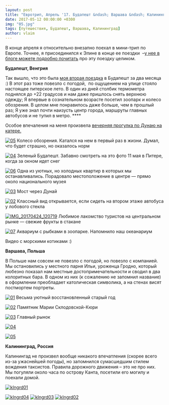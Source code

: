 ```yaml
---
layout: post
title: "Евротрип, Апрель '17. Будапешт &ndash; Варшава &ndash; Калининград"
date: 2017-05-12 00:00:00 +0300
img: "05.jpg"
tags: [путешествия, Будапешт, Варшава, Калининград]
author: vlaim
---
```


В конце апреля я относительно внезапно поехал в мини-трип по Европе. Точнее, я присоединился к Элине в конце ее поездки  –[у нее в блоге можете подробно почитать](https://krentsler.com/ru/april-trip/) про эту поездку целиком.

**Будапешт, Венгрия**

Так вышло, что это была [моя вторая поездка](https://blog.alexeyev.me/2017/03/budapest-17/ "Будапешт ’17") в Будапешт за два месяца :) В этот раз тоже повезло с погодой,  по ощущением на улице стояло настоящее питерское лето. В один из дней столбик термометра поднялся до +22 градусов и нам даже пришлось снять верхнюю одежду; Я впервые в сознательном возрасте посетил зоопарк и колесо обозрения. В целом мне понравилось даже больше, чем в прошлый раз; Я уже знал почти наизусть центр города, маршруты главных автобусов и не тупил в метро. ****

Особое впечаления на меня произвела [вечерняя прогулка по Дунаю на катере.](https://www.instagram.com/p/BTR8s1HlSBC/?taken-by=vlaim)

[![05](/blog/assets/img/05.jpg)](/blog/assets/img/05.jpg) Колесо обозрения. Катался на нем в первый раз в жизни. Думал, что будет страшно, но оказалось норм

[![04](/blog/assets/img/04.jpg)](/blog/assets/img/04.jpg) Зеленый Будапешт. Забавно смотреть на это фото 11 мая в Питере, когда за окном идет снег

[![06](/blog/assets/img/06.jpg)](/blog/assets/img/06.jpg) Одна из уютных, но холодных квартир в которых мы останавливались. Порадовало местоположение в центре — прямо около национального музея

[![03](/blog/assets/img/03.jpg)](/blog/assets/img/03.jpg) Мост через Дунай

[![02](/blog/assets/img/02.jpg)](/blog/assets/img/02.jpg) Классный вид открывается, если сидеть на втором этаже автобуса у лобового стекла

[![IMG_20170424_120719](/blog/assets/img/IMG_20170424_120719.jpg)](/blog/assets/img/IMG_20170424_120719.jpg) Любимое лакомство туристов на центральном рынке — свежие фрукты в стакане

[![07](/blog/assets/img/07.jpg)](/blog/assets/img/07.jpg) Аквариум с рыбками в зоопарке. Напомнило наш океанариум

Видео с морскими котиками :)

**Варшава, Польша**

В Польше нам совсем не повезло с погодой, но повезло с компанией. Мы остановились у местного парня Ильи, уроженца Гродно, который любезно показал нам местные достопримечательности и сводил в два колоритных бара. В одном из них (к сожалению не запомнил название) в оформлении преобладает католическая символика, а на стенах висят постмортем портреты.

[![01](/blog/assets/img/01.jpg)](/blog/assets/img/01.jpg) Весьма уютный восстановленный старый год

[![02](/blog/assets/img/02.jpg)](/blog/assets/img/02.jpg) Памятник Марии Склодовской-Кюри

[![03](/blog/assets/img/03.jpg)](/blog/assets/img/03.jpg) Главный рынок

[![04](/blog/assets/img/04.jpg)](/blog/assets/img/04.jpg)

[![05](/blog/assets/img/05.jpg)](/blog/assets/img/05.jpg)

**Калининград, Россия**

Калинингад не произвел вообще никакого впечатления (скорее всего из-за ужаснейшей погоды), но запомнился сумасшедшим стилем вождения таксистов. Правила дорожного движения – это не про них. Мы погуляли около часа по острову Канта, посетили его могилу и поехали домой.

[![klngrd01](/blog/assets/img/klngrd01.jpg)](/blog/assets/img/klngrd01.jpg)

[![klngrd04](/blog/assets/img/klngrd04.jpg)](/blog/assets/img/klngrd04.jpg) [![klngrd03](/blog/assets/img/klngrd03.jpg)](/blog/assets/img/klngrd03.jpg) [![klngrd02](/blog/assets/img/klngrd02.jpg)](/blog/assets/img/klngrd02.jpg)